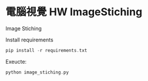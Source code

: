 # 電腦視覺 HW ImageStiching 

Image Stiching <br>

Install requirements
```C
pip install -r requirements.txt
```

Exeucte:
```C
python image_stiching.py
```
